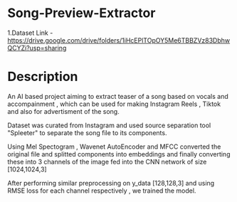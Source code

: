 # Song-Preview-Extractor

1.Dataset Link - https://drive.google.com/drive/folders/1iHcEPlTOpOY5Me6TBBZVz83DbhwQCYZi?usp=sharing

# Description

An AI based project aiming to extract teaser of a song based on vocals and accompainment , which can be used for making Instagram Reels , Tiktok and also for advertisment of the song.

Dataset was curated from Instagram and used source separation tool "Spleeter" to separate the song file to its components.

Using Mel Spectogram , Wavenet AutoEncoder and MFCC converted the original file and splitted components into embeddings and finally converting these into 3 channels
of the image fed into the CNN network of size [1024,1024,3]

After performing similar preprocessing on y_data [128,128,3] and using RMSE loss for each channel respectively , we trained the model.
